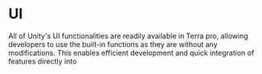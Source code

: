 # UI

All of Unity's UI functionalities are readily available in Terra pro, allowing developers to use the built-in functions as they are without any modifications. This enables efficient development and quick integration of features directly into

